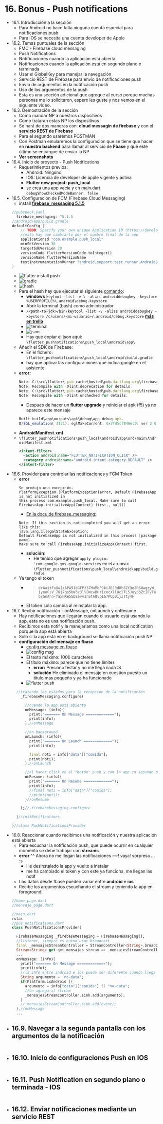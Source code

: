 # 16. Bonus - Push notifications
- 16.1. Introducción a la sección
  - Para Android no hace falta ninguna cuenta especial para notificaciones push
  - Para IOS se necesita una cuenta developer de Apple
- 16.2. Temas puntuales de la sección
  - FMC - Firebase cloud messaging
  - Push Notifications
  - Notificaciones cuando la aplicación está abierta
  - Notificaciones cuando la aplicación está en segundo plano o terminada
  - Usar el GlobalKey para manejar la navegación
  - Servicio REST de Firebase para envío de notificaciones push
  - Envío de argumentos en la notificación push
  - Uso de los argumentos de la push
  - Esta es una sección adicional que agregue al curso porque muchas personas me lo solicitaron, espero les guste y nos vemos en el siguiente video.
- 16.3. Demostración de la sección
  - Como mandar NP a nuestros dispositivos 
  - Como trataran estas NP los dispositivos
  - Se hará de dos maneras con: **cloud messagin de firebase** y con el **servicio REST de Firebase**
  - Para el segundo usarémos POSTMAN
  - Con Postman emularemos la configuración que se tiene que hacer en **nuestro backend** para llamar al servicio de **Fbase** y que este último se encargue de enviar la NP
  - **Ver screenshots**
- 16.4. Inicio de proyecto - Push Notifications
  - Requerimientos previos:
    - Android: Ninguno
    - IOS: Licencia de developer de apple vigente y activa
    - **Flutter new project: push_local**
    - se crea una app vacia y en main.dart: `debugShowCheckedModeBanner: false`
- 16.5. Configuración de FCM (Firebase Cloud Messaging)
  - install [**firebase_messaging 5.1.5**](https://pub.dev/packages/firebase_messaging)
  ```dart
  //pubspeck.yaml
    firebase_messaging: ^5.1.5
  //android/app/build.gradle
  defaultConfig {
      // TODO: Specify your own unique Application ID (https://developer.android.com/studio/build/application-id.html).
      //esto hay que cambiarlo por el nombre final de la app
      applicationId "com.example.push_local"
      minSdkVersion 16
      targetSdkVersion 28
      versionCode flutterVersionCode.toInteger()
      versionName flutterVersionName
      testInstrumentationRunner "android.support.test.runner.AndroidJUnitRunner"
  }  
  ```
  - ![flutter install push](https://trello-attachments.s3.amazonaws.com/5d658aa359dad4174c7cc48e/514x434/eee266c6d32a2106841305511d16a6c4/image.png)
  - ![gradle](https://trello-attachments.s3.amazonaws.com/5d658aa359dad4174c7cc48e/446x86/652c27ed3498f9febaa29c36c6c6b76f/image.png)
  - ![hash](https://trello-attachments.s3.amazonaws.com/5d658aa359dad4174c7cc48e/655x163/a7fb758694db6e6eb31e1d7cb4b5dc68/image.png)
  - Para el hash hay que ejecutar el siguiente [comando](https://developers.google.com/android/guides/client-auth):
    - **windows** `keytool -list -v \ -alias androiddebugkey -keystore %USERPROFILE%\.android\debug.keystore`
    - Abrir la terminal (bash) como administrador
    - `/<path-to-jdk>/bin/keytool -list -v -alias androiddebugkey -keystore /c/users/<mi-usuario>/.android/debug.keystore` [**más en trello**](https://trello.com/c/W7Esvfng/1-generar-claves)
    - ![terminal](https://trello-attachments.s3.amazonaws.com/5d658aa359dad4174c7cc48e/652x270/ac84b28fe9ab89326daecdb64f61c318/image.png)
    - ![json](https://trello-attachments.s3.amazonaws.com/5d658aa359dad4174c7cc48e/630x287/86ccac29b8b6ca475e2448c6d09fd414/image.png)
    - Hay que copiar el json aqui: `\flutter_pushnotifications\push_local\android\app\`
  - Añadir el SDK de Firebase:
    - En el fichero: `\flutter_pushnotifications\push_local\android\build.gradle`
    - hay que aplicar las configuraciones que indica google en el asistente
  - **error:**
    ```js
    Note: C:\src\flutter\.pub-cache\hosted\pub.dartlang.org\firebase_messaging-5.1.5\android\src\main\java\io\flutter\plugins\firebasemessaging\FlutterFirebaseMessagingService.java uses or overrides a deprecated API.
    Note: Recompile with -Xlint:deprecation for details.
    Note: C:\src\flutter\.pub-cache\hosted\pub.dartlang.org\firebase_messaging-5.1.5\android\src\main\java\io\flutter\plugins\firebasemessaging\FirebaseMessagingPlugin.java uses unchecked or unsafe operations.
    Note: Recompile with -Xlint:unchecked for details.
    ```
    - Despues de hacer un **flutter upgrade** y reiniciar el apk (f5) ya no aparece este mensaje
    ```js
    Built build\app\outputs\apk\debug\app-debug.apk.
    D/EGL_emulation( 3131): eglMakeCurrent: 0x7fd5d7846ec0: ver 2 0 (tinfo 0x7fd5d7811c20)
    ```
  - **AndroidManifest.xml**
  - `\flutter_pushnotifications\push_local\android\app\src\main\AndroidManifest.xml`
    ```xml
    <intent-filter>
      <action android:name="FLUTTER_NOTIFICATION_CLICK" />
      <category android:name="android.intent.category.DEFAULT" />
    </intent-filter>
    ```
- 16.6. Provider para controlar las notificaciones y FCM Token
  - **error**
    ```
    Se produjo una excepción.
    PlatformException (PlatformException(error, Default FirebaseApp is not initialized in 
    this process com.example.push_local. Make sure to call 
    FirebaseApp.initializeApp(Context) first., null))
    ```
    - [En la docu de firebase_messaging:](https://pub.dev/packages/firebase_messaging)
    ```
    Note: If this section is not completed you will get an error like this:
    java.lang.IllegalStateException:
    Default FirebaseApp is not initialized in this process [package name].
    Make sure to call FirebaseApp.initializeApp(Context) first.
    ```
    - **solución:**
      - He tenido que agregar `apply plugin: 'com.google.gms.google-services` en el archivo: `\flutter_pushnotifications\push_local\android\app\build.gradle`
  - Ya tengo el token
    - > `drAaitFuUwI:APA91bGFP337MuMbPJkiJEJRd8h8ZYQe2RSUwqzyW_IyeoGsV_76j7gs5bW3zJlVBWcwBHrIcocXllUc2TL5Juyp3ZtIFVTeb8GnAnn-faxHXe5SD2evvInSt6QvpIG7PUp0Ij3Tty4F`
    - El token solo cambia al reinstalar la app.
- 16.7. Recibir notificación - onMessage, onLaunch y onResume
  - Hay notificaciones que llegarán cuando el usuario está usando la app, esta no es una notificación push.
  - Recibimos esta notif y la manejariamos como una local notification porque la app está abierta
  - Solo si la app está en el background se llama notificación push NP
  - **configuración del mensaje en fbase**
    - [config message en fbase](https://console.firebase.google.com/project/flutter-push-a5f21/notification/compose)
    - ![config msg](https://trello-attachments.s3.amazonaws.com/5d658aa359dad4174c7cc48e/783x312/1f5d70af1b4fffe2e89090db07b9c5a5/image.png)
    - El texto máximo: 1000 caracteres
    - El título máximo: parece que no tiene limites
      - **error:** Presiono testar y no me llega nada :S
      - **solución** He eliminado el mensaje en cuestion puesto un titulo mas pequeño y ya ha funcionado
    - ![flutter push](https://trello-attachments.s3.amazonaws.com/5d658aa359dad4174c7cc48e/255x187/aa9fb1def5a0ead595c414261ef48ad7/image.png)
  ```dart
    //tratando los estados para la recepcion de la notificacion
      _firebaseMessaging.configure(

        //cuando la app está abierta
        onMessage: (info){
          print("======= On Message =============");
          print(info);
        },//onMessage

        //en background
        onLaunch: (info){
          print("======= On Launch =============");
          print(info);

          final noti = info["data"]["comida"];
          print(noti);
        },//onLaunch

        //al hacer click en el "botón" push y con la app en segundo plano entra aqui
        onResume: (info){
          print("======= On Resume =============");
          print(info);
          //final noti = info["data"]["comida"];
          //print(noti);        
        }//onResume

      );//_firebaseMessaging.configure

    }//initNotifications

  }//class PushNotificationsProvider
  ```
- 16.8. Reaccionar cuando recibimos una notificación y nuestra aplicación está abierta
  - Para escuchar la notificación push, que puede ocurrir en cualquier momento se debe trabajar con **streams**
  - **error** ^^ Ahora no me llegan las notificaciones ~~! vaya! sorpresa ... :s
    - He desinstalado la app y vuelto a instalar
    - me ha cambiado el token y con este ya funciona, me llegan las notif
  - Los datos desde fbase pueden variar entre **android** e **ios**
  - Recibe los argumentos escuchando el stream y teniendo la app en foreground
  ```dart
  //home_page.dart
  //mensaje_page.dart

  //main.dart
  rutas
  //pus_notifications.dart
  class PushNotificationsProvider{

    FirebaseMessaging _firebaseMessaging = FirebaseMessaging();
    //listener, siempre es bueno usar broadcast
    final _mensajesStreamController = StreamController<String>.broadcast();
    Stream<String> get get_mensajes_stream => _mensajesStreamController.stream;
    ...
    onMessage: (info){
      print("======= On Message =============");
      print(info);
      //la info entre android e ios puede ser diferente cuando llega en push 
      String argumento = 'no-data';
      if(Platform.isAndroid ){
        argumento = info["data"]["comida"] ?? "no-data";
        //se agrega al stream
        _mensajesStreamController.sink.add(argumento);
      }      
      //_mensajesStreamController.sink.add(event);
    },//onMessage 
    ...   
  ```
- 16.9. Navegar a la segunda pantalla con los argumentos de la notificación
  - 
  ```dart
  ```
- 16.10. Inicio de configuraciones Push en IOS
  - 
  ```dart
  ```
- 16.11. Push Notification en segundo plano o terminada - IOS
  - 
  ```dart
  ```
- 16.12. Enviar notificaciones mediante un servicio REST
  - 
  ```dart
  ```

